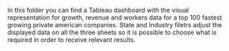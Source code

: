 In this folder you can find a Tableau dashboard with the visual representation for growth, revenue and workers data for a top 100 fastest growing private american companies. State and Industry filetrs adjust the displayed data on all the three sheets so it is possible to choose what is required in order to receive relevant results.
